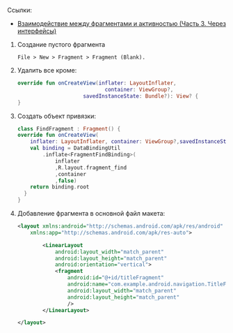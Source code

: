 
Ссылки:
* [Взаимодействие между фрагментами и активностью (Часть 3. Через интерфейсы)](http://blog.harrix.org/article/7462#h2_1)

1. Создание пустого фрагмента
    ```
    File > New > Fragment > Fragment (Blank).
    ```
2. Удалить все кроме:
    ```kotlin
   override fun onCreateView(inflater: LayoutInflater,
                                container: ViewGroup?,
                         savedInstanceState: Bundle?): View? {
    }
   ```
3. Создать объект привязки:
    ```kotlin
    class FindFragment : Fragment() {
    override fun onCreateView(
        inflater: LayoutInflater, container: ViewGroup?,savedInstanceState: Bundle?): View? {
        val binding = DataBindingUtil
            .inflate<FragmentFindBinding>(
                inflater
                ,R.layout.fragment_find
                ,container
                ,false)
        return binding.root
      }
    }  
    ```
4. Добавление фрагмента в основной файл макета:
    ```xml
    <layout xmlns:android="http://schemas.android.com/apk/res/android"
        xmlns:app="http://schemas.android.com/apk/res-auto">
    
            <LinearLayout
                android:layout_width="match_parent"
                android:layout_height="match_parent"
                android:orientation="vertical">
                <fragment
                    android:id="@+id/titleFragment"
                    android:name="com.example.android.navigation.TitleFragment"
                    android:layout_width="match_parent"
                    android:layout_height="match_parent"
                    />
            </LinearLayout>
    
    </layout>
    ```
